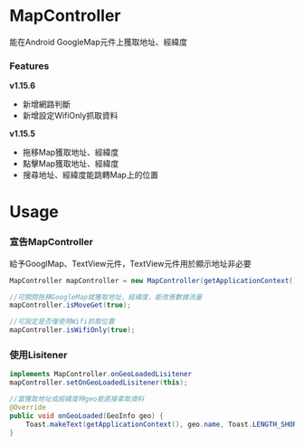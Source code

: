 # MapController

能在Android GoogleMap元件上獲取地址、經緯度


### Features

**v1.15.6**
* 新增網路判斷
* 新增設定WifiOnly抓取資料

**v1.15.5**
* 拖移Map獲取地址、經緯度
* 點擊Map獲取地址、經緯度
* 搜尋地址、經緯度能跳轉Map上的位置



# Usage

### 宣告MapController

給予GooglMap、TextView元件，TextView元件用於顯示地址非必要
```java
MapController mapController = new MapController(getApplicationContext(),mMap,show);

//可關閉拖移GoogleMap就獲取地址、經緯度，能改善數據流量
mapController.isMoveGet(true);

//可設定是否僅使用Wifi抓取位置
mapController.isWifiOnly(true);
```


### 使用Lisitener

```java
implements MapController.onGeoLoadedLisitener
mapController.setOnGeoLoadedLisitener(this);

//當獲取地址或經緯度時geo能直接拿取資料
@Override
public void onGeoLoaded(GeoInfo geo) {
    Toast.makeText(getApplicationContext(), geo.name, Toast.LENGTH_SHORT).show();
}
```
